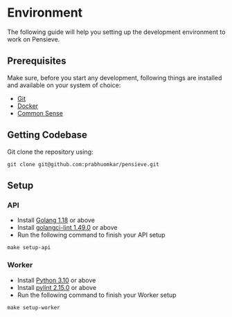 # Environment
The following guide will help you setting up the development environment to work on Pensieve.

## Prerequisites
Make sure, before you start any development, following things are installed and available on your system of choice: 
- [Git](https://git-scm.com/)
- [Docker](https://www.docker.com/)
- [Common Sense](https://en.wikipedia.org/wiki/Common_sense)

## Getting Codebase
Git clone the repository using: 
```
git clone git@github.com:prabhuomkar/pensieve.git
```

## Setup

### API
- Install [Golang 1.18](https://go.dev/dl/) or above
- Install [golangci-lint 1.49.0](https://golangci-lint.run/) or above
- Run the following command to finish your API setup
```
make setup-api
```

### Worker
- Install [Python 3.10](https://www.python.org/downloads/) or above
- Install [pylint 2.15.0](https://pypi.org/project/pylint/) or above
- Run the following command to finish your Worker setup
```
make setup-worker
```